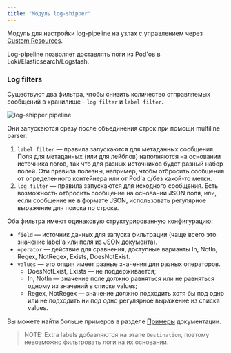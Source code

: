 ```yaml
---
title: "Модуль log-shipper"
---
```


Модуль для настройки log-pipeline на узлах с управлением через [Custom Resources](cr.html).

Log-pipeline позволяет доставлять логи из Pod'ов в Loki/Elasticsearch/Logstash.

### Log filters

Существуют два фильтра, чтобы снизить количество отправляемых сообщений в хранилище - `log filter` и `label filter`.

![log-shipper pipeline](../../images/460-log-shipper/log_shipper_pipeline.png)

Они запускаются сразу после объединения строк при помощи multiline parser.

1. `label filter` — правила запускаются для метаданных сообщения. Поля для метаданных (или для лейблов) наполняются на основании источника логов, так что для разных источников будет разный набор полей. Эти правила полезны, например, чтобы отбросить сообщения от определенного контейнера или от Pod'а с/без какой-то метки.
2. `log filter` — правила запускаются для исходного сообщения. Есть возможность отбросить сообщение на основании JSON поля, или, если сообщение не в формате JSON, использовать регулярное выражение для поиска по строке.

Оба фильтра имеют одинаковую структурированную конфигурацию:
* `field` — источник данных для запуска фильтрации (чаще всего это значение label'а или поля из JSON документа).
* `operator` — действие для сравнения, доступные варианты In, NotIn, Regex, NotRegex, Exists, DoesNotExist.
* `values` — это опция имеет разные значения для разных операторов.
  * DoesNotExist, Exists — не поддерживается;
  * In, NotIn — значение поле должно равняться или не равняться одному из значений в списке values;
  * Regex, NotRegex — значение должно подходить хотя бы под одно или не подходить ни под одно регулярное выражение из списка values.

Вы можете найти больше примеров в разделе [Примеры](usage.html) документации.

> NOTE: Extra labels добавляются на этапе `Destination`, поэтому невозможно фильтровать логи на их основании.
